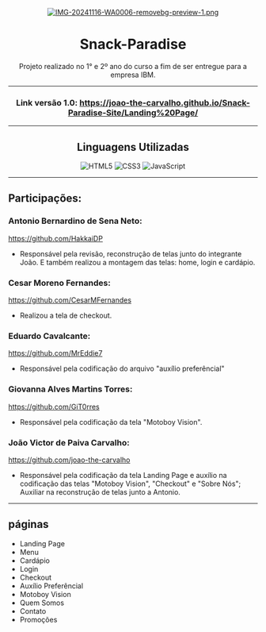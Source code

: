<div align="center">
 
 [![IMG-20241116-WA0006-removebg-preview-1.png](https://i.postimg.cc/tCQMnfPh/IMG-20241116-WA0006-removebg-preview-1.png)](https://postimg.cc/Th09Zttw)

# Snack-Paradise 


Projeto realizado no 1° e 2º ano do curso a fim de ser entregue para a empresa IBM.
<hr>

### Link versão 1.0: https://joao-the-carvalho.github.io/Snack-Paradise-Site/Landing%20Page/

---

## Linguagens Utilizadas
![HTML5](https://img.shields.io/badge/html5-e32636.svg?style=for-the-badge&logo=html5&logoColor=white)
![CSS3](https://img.shields.io/badge/css3-b81414.svg?style=for-the-badge&logo=css3&logoColor=white)
![JavaScript](https://img.shields.io/badge/javascript-e32636.svg?style=for-the-badge&logo=javascript&logoColor=white)
<hr>
</div>

## Participações:

### Antonio Bernardino de Sena Neto:
https://github.com/HakkaiDP

* Responsável pela revisão, reconstrução de telas junto do integrante João. E também realizou a montagem das telas: home, login e cardápio.

### Cesar Moreno Fernandes:
https://github.com/CesarMFernandes
* Realizou a tela de checkout.

### Eduardo Cavalcante:
https://github.com/MrEddie7

* Responsável pela codificação do arquivo "auxílio preferêncial"

### Giovanna Alves Martins Torres:
https://github.com/GiT0rres
* Responsável pela codificação da tela "Motoboy Vision".

### João Victor de Paiva Carvalho:
https://github.com/joao-the-carvalho
* Responsável pela codificação da tela Landing Page e auxílio na codificação das telas "Motoboy Vision", "Checkout" e "Sobre Nós"; Auxiliar na reconstrução de telas junto a Antonio.

---

## páginas

* Landing Page
* Menu
* Cardápio 
* Login
* Checkout 
* Auxílio Preferêncial 
* Motoboy Vision
* Quem Somos
* Contato 
* Promoções


